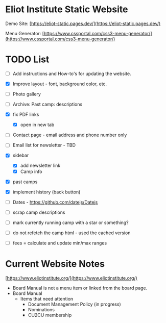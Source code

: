 # Eliot Institute Static Website

Demo Site: [https://eliot-static.pages.dev/](https://eliot-static.pages.dev/)

Menu Generator: [https://www.cssportal.com/css3-menu-generator/](https://www.cssportal.com/css3-menu-generator/)

# TODO List

- [ ] Add instructions and How-to's for updating the website.
- [x] Improve layout - font, background color, etc.
- [ ] Photo gallery
- [ ] Archive: Past camp: descriptions
- [x] fix PDF links
  - [x] open in new tab
- [ ] Contact page - email address and phone number only
- [ ] Email list for newsletter - TBD
- [x] sidebar
  - [x] add newsletter link
  - [x] Camp info
- [x] past camps
- [x] implement history (back button)
- [ ] Dates - https://github.com/datejs/Datejs
- [ ] scrap camp descriptions
- [ ] mark currently running camp with a star or something?
- [ ] do not refetch the camp html - used the cached version
- [ ] fees = calculate and update min/max ranges



# Current Website Notes

[https://www.eliotinstitute.org/](https://www.eliotinstitute.org/)

- Board Manual is not a menu item or linked from the board page.
- Board Manual
  - Items that need attention
    - Document Management Policy (in progress)
    - Nominations
    - CU2CU membership
